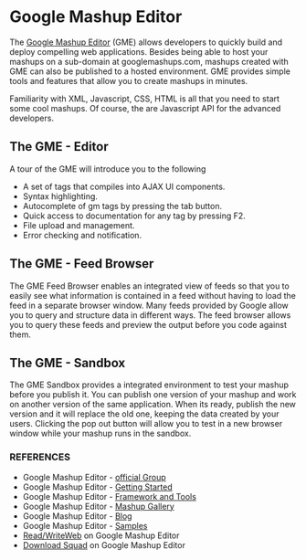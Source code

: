 # Google Mashup Editor

The [Google Mashup Editor](http://www.googlemashups.com/) (GME) allows developers to quickly build and deploy compelling web applications. Besides being able to host your mashups on a sub-domain at googlemashups.com, mashups created with GME can also be published to a hosted environment. GME provides simple tools and features that allow you to create mashups in minutes.

Familiarity with XML, Javascript, CSS, HTML is all that you need to start some cool mashups. Of course, the are Javascript API for the advanced developers.

## The GME - Editor

A tour of the GME will introduce you to the following

- A set of tags that compiles into AJAX UI components.
- Syntax highlighting.
- Autocomplete of gm tags by pressing the tab button.
- Quick access to documentation for any tag by pressing F2.
- File upload and management.
- Error checking and notification.

## The GME - Feed Browser

The GME Feed Browser enables an integrated view of feeds so that you to easily see what information is contained in a feed without having to load the feed in a separate browser window. Many feeds provided by Google allow you to query and structure data in different ways. The feed browser allows you to query these feeds and preview the output before you code against them.

## The GME - Sandbox

The GME Sandbox provides a integrated environment to test your mashup before you publish it. You can publish one version of your mashup and work on another version of the same application. When its ready, publish the new version and it will replace the old one, keeping the data created by your users. Clicking the pop out button will allow you to test in a new browser window while your mashup runs in the sandbox.

### REFERENCES

- Google Mashup Editor - <a href="http://groups.google.com/group/google-mashup-editor">official Group</a>
- Google Mashup Editor - <a href="http://code.google.com/gme/gettingstarted.html">Getting Started</a>
- Google Mashup Editor - <a href="http://code.google.com/gme/">Framework and Tools</a>
- Google Mashup Editor - <a href="http://gallery.googlemashups.com/">Mashup Gallery</a>
- Google Mashup Editor - <a href="http://googlemashupeditor.blogspot.com/">Blog</a>
- Google Mashup Editor - <a href="http://editor.googlemashups.com/docs/samples.html">Samples</a>
- <a href="http://www.readwriteweb.com/archives/google_mashup_editor.php">Read/WriteWeb</a> on Google Mashup Editor
- <a href="http://www.downloadsquad.com/2007/07/09/first-look-google-mashup-editor/">Download Squad</a> on Google Mashup Editor
